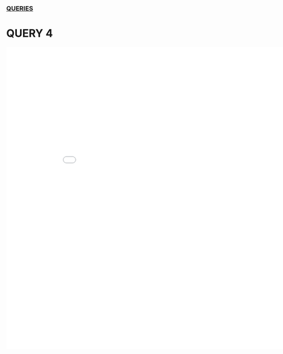 ### [QUERIES](https://nuknuk48.github.io/cs418project/queries)
# QUERY 4

<iframe width="900" height="800" frameborder="0" scrolling="no" src="//plot.ly/~bgoodm3/0.embed"></iframe>
